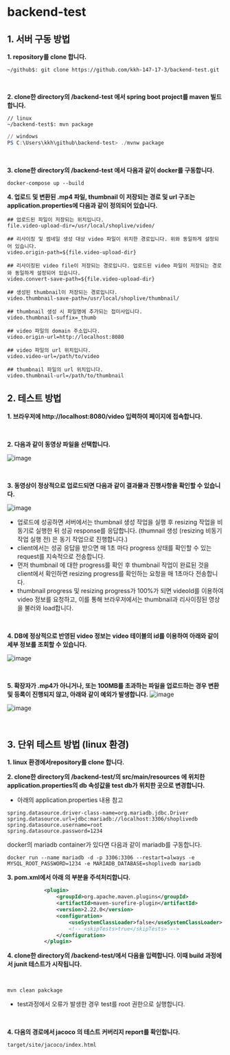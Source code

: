 # backend-test



## 1. 서버 구동 방법
**1. repository를 clone 합니다.**
```shell
~/github$: git clone https://github.com/kkh-147-17-3/backend-test.git
```

<br>

**2. clone한 directory의 /backend-test 에서 spring boot project를 maven 빌드합니다.**
```shell
// linux
~/backend-test$: mvn package
```

```powershell
// windows
PS C:\Users\kkh\github\backend-test> ./mvnw package

```
<br>

**3. clone한 directory의 /backend-test 에서 다음과 같이 docker를 구동합니다.**
```
docker-compose up --build
```

**4. 업로드 및 변환된 .mp4 파일, thumbnail 이 저장되는 경로 및 url 구조는 application.properties에 다음과 같이 정의되어 있습니다.**

```properties
## 업로드된 파일이 저장되는 위치입니다.
file.video-upload-dir=/usr/local/shoplive/video/

## 리사이징 및 썸네일 생성 대상 video 파일이 위치한 경로입니다. 위와 동일하게 설정되어 있습니다.
video.origin-path=${file.video-upload-dir}

## 리사이징된 video file이 저장되는 경로입니다. 업로드된 video 파일이 저장되는 경로와 동일하게 설정되어 있습니다.
video.convert-save-path=${file.video-upload-dir}

## 생성된 thumbnail이 저장되는 경로입니다.
video.thumbnail-save-path=/usr/local/shoplive/thumbnail/

## thumbnail 생성 시 파일명에 추가되는 접미사입니다.
video.thumbnail-suffix=_thumb

## video 파일의 domain 주소입니다.
video.origin-url=http://localhost:8080

## video 파일의 url 위치입니다.
video.video-url=/path/to/video

## thumbnail 파일의 url 위치입니다.
video.thumbnail-url=/path/to/thumbnail
```


## 2. 테스트 방법

**1. 브라우저에 http://localhost:8080/video 입력하여 페이지에 접속합니다.**

<br>

**2. 다음과 같이 동영상 파일을 선택합니다.**

  ![image](https://user-images.githubusercontent.com/102606939/220869798-e66eb78d-8f9f-40b1-805d-a11c98a45eea.png)

<br>

**3. 동영상이 정상적으로 업로드되면 다음과 같이 결과물과 진행사항을 확인할 수 있습니다.**

  ![image](https://user-images.githubusercontent.com/102606939/220872185-7a5a04c0-3e98-4685-ab8b-c4f626291181.png)

  + 업로드에 성공하면 서버에서는 thumbnail 생성 작업을 실행 후 resizing 작업을 비동기로 실행한 뒤 성공 response를 응답합니다. 
    (thumnail 생성 (resizing 비동기작업 실행 전) 은 동기 작업으로 진행합니다.)
  + client에서는 성공 응답을 받으면 매 1초 마다 progress 상태를 확인할 수 있는 request를 지속적으로 전송합니다.
  + 먼저 thumbnail 에 대한 progress를 확인 후 thumbnail 작업이 완료된 것을 client에서 확인하면 resizing progress를 확인하는 요청을 매 1초마다 전송합니다.
  + thumbnail progress 및 resizing progress가 100%가 되면 videoId를 이용하여 video 정보를 요청하고, 이를 통해 브라우저에서는 thumbnail과 리사이징된 영상을 불러와 load합니다.
  
  <br>
  
 **4. DB에 정상적으로 반영된 video 정보는 video 테이블의 id를 이용하여 아래와 같이 세부 정보를 조회할 수 있습니다.**
 
  ![image](https://user-images.githubusercontent.com/102606939/220873541-41ea43b5-8a16-49e3-bb86-bbe778cc54f9.png)

<br>

**5. 확장자가 .mp4가 아니거나, 또는 100MB를 초과하는 파일을 업로드하는 경우 변환 및 등록이 진행되지 않고, 아래와 같이 예외가 발생합니다.**
  ![image](https://user-images.githubusercontent.com/102606939/220874349-acb2c553-3cc6-4af7-8d83-36ce9ee19896.png)

  ![image](https://user-images.githubusercontent.com/102606939/220874651-7a7af916-da2b-490e-b248-0c661fdb552c.png)

<br>

## 3. 단위 테스트 방법 (linux 환경)

**1. linux 환경에서repository를 clone 합니다.**

**2. clone한 directory의 /backend-test/의 src/main/resources 에 위치한 application.properties의 db 속성값을 test db가 위치한 곳으로 변경합니다.**

   - 아래의 application.properties 내용 참고
   ```
   spring.datasource.driver-class-name=org.mariadb.jdbc.Driver
   spring.datasource.url=jdbc:mariadb://localhost:3306/shoplivedb
   spring.datasource.username=root
   spring.datasource.password=1234
   ```
   
   docker의 mariadb container가 있다면 다음과 같이 mariadb를 구동합니다.
   ```
   docker run --name mariadb -d -p 3306:3306 --restart=always -e MYSQL_ROOT_PASSWORD=1234 -e MARIADB_DATABASE=shoplivedb mariadb
   ```

**3. pom.xml에서 아래 <plugin>의 <skipTests> 부분을 주석처리합니다.**

```xml
			<plugin>
				<groupId>org.apache.maven.plugins</groupId>
				<artifactId>maven-surefire-plugin</artifactId>
				<version>2.22.0</version>
				<configuration>
        			<useSystemClassLoader>false</useSystemClassLoader>
        			<!-- <skipTests>true</skipTests> -->
				</configuration>
			</plugin>
```


**4. clone한 directory의 /backend-test/에서 다음을 입력합니다. 이때 build 과정에서 junit 테스트가 시작됩니다.**


<br>

  ```
  mvn clean pakckage
  ```
  * test과정에서 오류가 발생한 경우 test를 root 권한으로 실행합니다.

<br>


**4. 다음의 경로에서 jacoco 의 테스트 커버리지 report를 확인합니다.**
  ```
  target/site/jacoco/index.html
  ```
